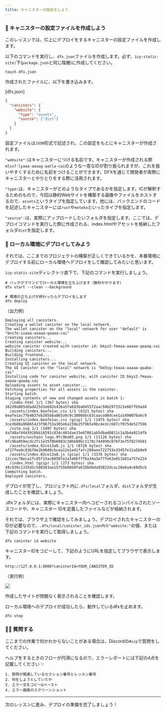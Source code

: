 ```yaml
---
title: キャニスターの設定をしよう
---
```

### 📝 キャニスターの設定ファイルを作成しよう

このレッスンでは、IC上にデプロイをするキャニスターの設定ファイルを作成します。

以下のコマンドを実行し、`dfx.json`ファイルを作成します。必ず、`icp-static-site/`下(`package.json`と同じ階層)に作成してください。

```
touch dfx.json
```

作成されたファイルに、以下を書き込みます。

[dfx.json]

```json
{
  "canisters": {
    "website": {
      "type": "assets",
      "source": ["dist"]
    }
  }
}
```

設定ファイルは`JSON`形式で記述され、この設定をもとにキャニスターが作成されます。

`"website":`はキャニスターにつける名前です。キャニスターが作成される際`mlsv7-lyaaa-aaaag-aatla-cai`のような一意なIDが割り振られますが、これを扱いやすくするために名前をつけることができます。DFXを通じて開発者が実際にキャニスターとやりとりをする際に活用されます。

`"type:`は、キャニスターがどのようなタイプであるかを指定します。ICが解釈するためのもので、今回は静的Webサイトを構築する画像やファイルをホストするので、`assets`というタイプを指定しています。他には、バックエンドのコードを記述したキャニスターには`rust`や`motoko`といったタイプを指定します。

`"source":`は、実際にアップロードしたいフォルダを指定します。ここでは、デプロイコマンドを実行した際に作成される、index.htmlやアセットを格納したフォルダ`dist`を指定します。

### 🤖 ローカル環境にデプロイしてみよう

それでは、ここまでのプロジェクトの構築が正しくできているかを、本番環境にデプロイする前にローカル環境へデプロイをして確認してみたいと思います。

`icp-static-site`ディレクトリ直下で、下記のコマンドを実行しましょう。

```
# バックグラウンドでローカル環境を立ち上げます（数秒かかります）
dfx start --clean --background

# 環境の立ち上げが終わったらデプロイをします
dfx deploy
```

（出力例）

```
Deploying all canisters.
Creating a wallet canister on the local network.
The wallet canister on the "local" network for user "default" is "bnz7o-iuaaa-aaaaa-qaaaa-cai"
Creating canisters...
Creating canister website...
website canister created with canister id: bkyz2-fmaaa-aaaaa-qaaaq-cai
Building canisters...
Building frontend...
Installing canisters...
Creating UI canister on the local network.
The UI canister on the "local" network is "bd3sg-teaaa-aaaaa-qaaba-cai"
Installing code for canister website, with canister ID bkyz2-fmaaa-aaaaa-qaaaq-cai
Uploading assets to asset canister...
Fetching properties for all assets in the canister.
Starting batch.
Staging contents of new and changed assets in batch 1:
  /index.html 1/1 (367 bytes) sha 162d9a885ddad425d1e682e436a5fa6d3ba0455f2aac94b2971521e867fb9ad4
  /assets/index.6eafe1ac.css 1/1 (6321 bytes) sha 6eafe1ac7fb4037eb205b8a865a9c9c3800dbc63caaca80dcee1a1490070a6c9
  /assets/index.6eafe1ac.css (gzip) 1/1 (1975 bytes) sha 3ce3680a96865423f96753a305e6a159e25f9b5e9bc4e3cc607cf075de52759b
  /vite.svg 1/1 (1497 bytes) sha 4a748afd443918bb16591c834c401dae33e87861ab5dbad0811c3a3b4a9214fb
  /assets/unchain_logo.9fc9ba05.png 1/1 (11126 bytes) sha 9fc9ba059ecdc2fc1e35f0b6083c10bb80bc1170c744999c076f3e75f0274581
  /assets/index.02ce13a8.js 1/1 (8726 bytes) sha af17fea9c836f8e2b90d0cbcea12e1e41fafc288aee722753e33457e11a5b9e9
  /assets/index.02ce13a8.js (gzip) 1/1 (3376 bytes) sha 12ccec78eca1fcd5f15ac08507e2a3466f7f8a34a3e77fe63e011b01a757e224
  /index.html (gzip) 1/1 (273 bytes) sha 48c939c1335d5c580283aa15755b80ddfa635bbbda93822dcac20e6a4c69d5cb
Committing batch.
Deployed canisters.
```

デプロイが完了し、プロジェクト内に`.dfx/local`フォルダ、`dist`フォルダが生成したことを確認しましょう。

.dfxフォルダには、実際にキャニスター内へコピーされるコンパイルされたソースコードや、キャニスター IDを定義したファイルなどが格納されます。

それでは、ブラウザ上で確認をしてみましょう。デプロイされたキャニスターのIDが必要なので、`.dfx/local/canister_ids.json内の"website:"`の値、または下記のコマンドを実行して取得しましょう。

```
dfx canister id website
```

キャニスターIDをコピーして、下記のようにURLを指定してブラウザで表示します。

```
http://127.0.0.1:8000?canisterId=YOUR_CANISTER_ID
```

（実行例）

![](/images/ICP-Static-Site/section-3/3_1_1.png)

作成したサイトが問題なく表示されることを確認します。

ローカル環境へのデプロイが成功したら、動作しているdfxを止めます。

```
dfx stop
```

### 🙋‍♂️ 質問する

ここまでの作業で何かわからないことがある場合は、Discordの`#icp`で質問をしてください。

ヘルプをするときのフローが円滑になるので、エラーレポートには下記の4点を記載してください ✨

```
1. 質問が関連しているセクション番号とレッスン番号
2. 何をしようとしていたか
3. エラー文をコピー&ペースト
4. エラー画面のスクリーンショット
```

---

次のレッスンに進み、デプロイの準備を完了しましょう！

